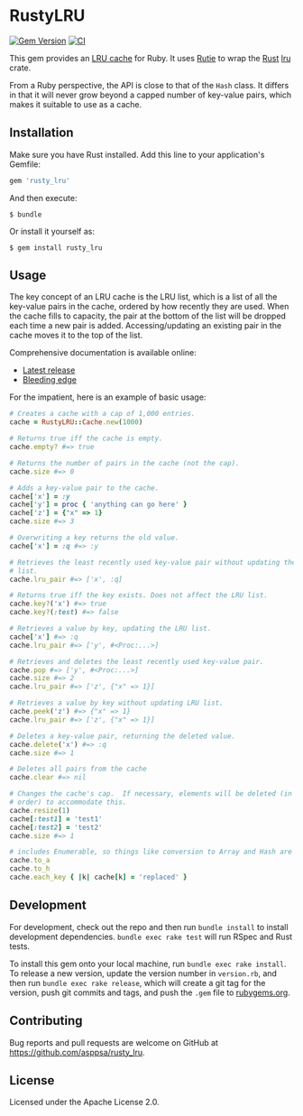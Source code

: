 # RustyLRU

[![Gem Version](https://badge.fury.io/rb/rusty_lru.svg)](https://badge.fury.io/rb/rusty_lru)
[![CI](https://github.com/asppsa/rusty_lru/actions/workflows/ci.yml/badge.svg?branch=master)](https://github.com/asppsa/rusty_lru/actions/workflows/ci.yml)

This gem provides an [LRU
cache](https://en.wikipedia.org/wiki/Cache_replacement_policies#Least_recently_used_(LRU))
for Ruby.  It uses [Rutie](https://rubygems.org/gems/rutie) to wrap the
[Rust](https://rust-lang.org/) [lru](https://crates.io/crates/lru) crate.

From a Ruby perspective, the API is close to that of the `Hash` class.   It
differs in that it will never grow beyond a capped number of key-value pairs,
which makes it suitable to use as a cache.


## Installation

Make sure you have Rust installed.  Add this line to your application's
Gemfile:

```ruby
gem 'rusty_lru'
```

And then execute:

    $ bundle

Or install it yourself as:

    $ gem install rusty_lru


## Usage
 
The key concept of an LRU cache is the LRU list, which is a list of all the
key-value pairs in the cache, ordered by how recently they are used.  When the
cache fills to capacity, the pair at the bottom of the list will be dropped
each time a new pair is added.  Accessing/updating an existing pair in the
cache moves it to the top of the list.

Comprehensive documentation is available online:

- [Latest release](https://rubydoc.info/gems/rusty_lru)
- [Bleeding edge](https://rubydoc.info/github/asppsa/rusty_lru/master)

For the impatient, here is an example of basic usage:

~~~ ruby
# Creates a cache with a cap of 1,000 entries.
cache = RustyLRU::Cache.new(1000)

# Returns true iff the cache is empty.
cache.empty? #=> true

# Returns the number of pairs in the cache (not the cap).
cache.size #=> 0

# Adds a key-value pair to the cache.
cache['x'] = :y
cache['y'] = proc { 'anything can go here' }
cache['z'] = {"x" => 1}
cache.size #=> 3

# Overwriting a key returns the old value.
cache['x'] = :q #=> :y

# Retrieves the least recently used key-value pair without updating the LRU
# list.
cache.lru_pair #=> ['x', :q]

# Returns true iff the key exists. Does not affect the LRU list.
cache.key?('x') #=> true
cache.key?(:test) #=> false

# Retrieves a value by key, updating the LRU list.
cache['x'] #=> :q
cache.lru_pair #=> ['y', #<Proc:...>]

# Retrieves and deletes the least recently used key-value pair.
cache.pop #=> ['y', #<Proc:...>]
cache.size #=> 2
cache.lru_pair #=> ['z', {"x" => 1}]

# Retrieves a value by key without updating LRU list.
cache.peek('z') #=> {"x" => 1}
cache.lru_pair #=> ['z', {"x" => 1}]

# Deletes a key-value pair, returning the deleted value.
cache.delete('x') #=> :q
cache.size #=> 1

# Deletes all pairs from the cache
cache.clear #=> nil

# Changes the cache's cap.  If necessary, elements will be deleted (in LRU
# order) to accommodate this.
cache.resize(1)
cache[:test1] = 'test1'
cache[:test2] = 'test2'
cache.size #=> 1

# includes Enumerable, so things like conversion to Array and Hash are simple:
cache.to_a
cache.to_h
cache.each_key { |k| cache[k] = 'replaced' }
~~~


## Development

For development, check out the repo and then run `bundle install` to install
development dependencies.  `bundle exec rake test` will run RSpec and Rust
tests.

To install this gem onto your local machine, run `bundle exec rake install`. To
release a new version, update the version number in `version.rb`, and then run
`bundle exec rake release`, which will create a git tag for the version, push
git commits and tags, and push the `.gem` file to
[rubygems.org](https://rubygems.org).


## Contributing

Bug reports and pull requests are welcome on GitHub at
https://github.com/asppsa/rusty_lru.


## License

Licensed under the Apache License 2.0.
